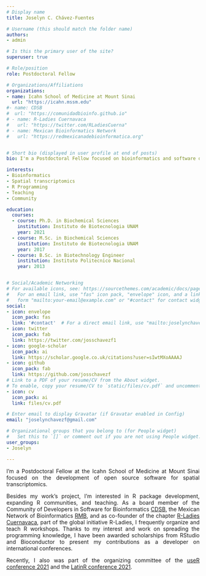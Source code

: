 ```yaml
---
# Display name
title: Joselyn C. Chávez-Fuentes

# Username (this should match the folder name)
authors:
- admin

# Is this the primary user of the site?
superuser: true

# Role/position
role: Postdoctoral Fellow

# Organizations/Affiliations
organizations:
- name: Icahn School of Medicine at Mount Sinai
  url: "https://icahn.mssm.edu"
#- name: CDSB
#  url: "https://comunidadbioinfo.github.io"
# - name: R-Ladies Cuernavaca 
#   url: "https://twitter.com/RLadiesCuerna"
# - name: Mexican Bioinformatics Network 
#   url: "https://redmexicanadebioinformatica.org"


# Short bio (displayed in user profile at end of posts)
bio: I'm a Postdoctoral Fellow focused on bioinformatics and software development.

interests:
- Bioinformatics
- Spatial transcriptomics
- R Programming
- Teaching
- Community

education:
  courses:
  - course: Ph.D. in Biochemical Sciences
    institution: Instituto de Biotecnologia UNAM
    year: 2021
  - course: M.Sc. in Biochemical Sciences
    institution: Instituto de Biotecnologia UNAM
    year: 2017
  - course: B.Sc. in Biotechnology Engineer
    institution: Instituto Politecnico Nacional
    year: 2013


# Social/Academic Networking
# For available icons, see: https://sourcethemes.com/academic/docs/page-builder/#icons
#   For an email link, use "fas" icon pack, "envelope" icon, and a link in the
#   form "mailto:your-email@example.com" or "#contact" for contact widget.
social:
- icon: envelope
  icon_pack: fas
  link: '#contact'  # For a direct email link, use "mailto:joselynchavezf@gmail.com".
- icon: twitter
  icon_pack: fab
  link: https://twitter.com/josschavezf1
- icon: google-scholar
  icon_pack: ai
  link: https://scholar.google.co.uk/citations?user=sIwtMXoAAAAJ
- icon: github
  icon_pack: fab
  link: https://github.com/josschavezf
# Link to a PDF of your resume/CV from the About widget.
# To enable, copy your resume/CV to `static/files/cv.pdf` and uncomment the lines below.
- icon: cv
  icon_pack: ai
  link: files/cv.pdf

# Enter email to display Gravatar (if Gravatar enabled in Config)
email: "joselynchavezf@gmail.com"

# Organizational groups that you belong to (for People widget)
#   Set this to `[]` or comment out if you are not using People widget.
user_groups:
- Joselyn

---
```


<div style="text-align: justify"> I’m a Postdoctoral Fellow at the Icahn School of Medicine at Mount Sinai focused on the development of open source software for spatial transcriptomics.
<br>

Besides my work’s project, I’m interested in R package development, expanding R communities, and teaching.  As a board member of the Community of Developers in Software for Bioinformatics [CDSB](https://comunidadbioinfo.github.io), the Mexican Network of Bioinformatics [RMB](https://www.redmexicanadebioinformatica.org), and as co-founder of the chapter [R-Ladies Cuernavaca](https://rladiesmx.netlify.app/en/), part of the global initiative R-Ladies, I frequently organize and teach R workshops. Thanks to my interest and work on spreading the programming knowledge, I have been awarded scholarships from RStudio and Bioconductor to present my contributions as a developer on international conferences. 
<br>

Recently, I also was part of the organizing committee of the [useR conference 2021](https://user2021.r-project.org) and the [LatinR conference 2021](https://latin-r.com/en). </div>
